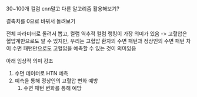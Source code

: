 30~100개 컬럼
cnn말고 다른 알고리즘 활용해보기?

결측치를 0으로 바꿔서 돌려보기

전체 파라미터로 돌려서 뽑고, 컬럼 역추적
컬럼 랭킹이 가장 의미가 있음
-> 고혈압은 혈압계만으로도 알 수 있지만, 우리는 고혈압 환자의 수면 패턴과 정상인의 수면 패턴 차이
수면 패턴만으로도 고혈압을 예측할 수 있는 것이 의미있음

아래 임상적 의미 강조
1. 수면 데이터로 HTN 예측
2. 예측을 통해 정상인의 고혈압 변화 예방
	1. 수면 패턴 변화를 통해 예방
